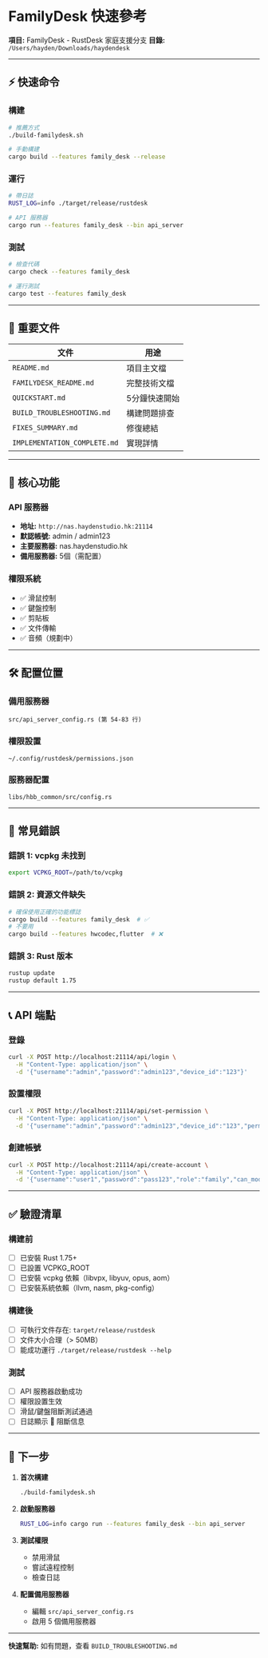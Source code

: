 # FamilyDesk 快速參考

**項目:** FamilyDesk - RustDesk 家庭支援分支
**目錄:** `/Users/hayden/Downloads/haydendesk`

---

## ⚡ 快速命令

### 構建
```bash
# 推薦方式
./build-familydesk.sh

# 手動構建
cargo build --features family_desk --release
```

### 運行
```bash
# 帶日誌
RUST_LOG=info ./target/release/rustdesk

# API 服務器
cargo run --features family_desk --bin api_server
```

### 測試
```bash
# 檢查代碼
cargo check --features family_desk

# 運行測試
cargo test --features family_desk
```

---

## 📁 重要文件

| 文件 | 用途 |
|------|------|
| `README.md` | 項目主文檔 |
| `FAMILYDESK_README.md` | 完整技術文檔 |
| `QUICKSTART.md` | 5分鐘快速開始 |
| `BUILD_TROUBLESHOOTING.md` | 構建問題排查 |
| `FIXES_SUMMARY.md` | 修復總結 |
| `IMPLEMENTATION_COMPLETE.md` | 實現詳情 |

---

## 🔑 核心功能

### API 服務器
- **地址:** `http://nas.haydenstudio.hk:21114`
- **默認帳號:** admin / admin123
- **主要服務器:** nas.haydenstudio.hk
- **備用服務器:** 5個（需配置）

### 權限系統
- ✅ 滑鼠控制
- ✅ 鍵盤控制
- ✅ 剪貼板
- ✅ 文件傳輸
- ✅ 音頻（規劃中）

---

## 🛠️ 配置位置

### 備用服務器
```
src/api_server_config.rs (第 54-83 行)
```

### 權限設置
```
~/.config/rustdesk/permissions.json
```

### 服務器配置
```
libs/hbb_common/src/config.rs
```

---

## 🐛 常見錯誤

### 錯誤 1: vcpkg 未找到
```bash
export VCPKG_ROOT=/path/to/vcpkg
```

### 錯誤 2: 資源文件缺失
```bash
# 確保使用正確的功能標誌
cargo build --features family_desk  # ✅
# 不要用
cargo build --features hwcodec,flutter  # ❌
```

### 錯誤 3: Rust 版本
```bash
rustup update
rustup default 1.75
```

---

## 📞 API 端點

### 登錄
```bash
curl -X POST http://localhost:21114/api/login \
  -H "Content-Type: application/json" \
  -d '{"username":"admin","password":"admin123","device_id":"123"}'
```

### 設置權限
```bash
curl -X POST http://localhost:21114/api/set-permission \
  -H "Content-Type: application/json" \
  -d '{"username":"admin","password":"admin123","device_id":"123","permission_name":"allow_mouse","value":false}'
```

### 創建帳號
```bash
curl -X POST http://localhost:21114/api/create-account \
  -H "Content-Type: application/json" \
  -d '{"username":"user1","password":"pass123","role":"family","can_modify_settings":false,"device_ids":["123"]}'
```

---

## ✅ 驗證清單

### 構建前
- [ ] 已安裝 Rust 1.75+
- [ ] 已設置 VCPKG_ROOT
- [ ] 已安裝 vcpkg 依賴（libvpx, libyuv, opus, aom）
- [ ] 已安裝系統依賴（llvm, nasm, pkg-config）

### 構建後
- [ ] 可執行文件存在: `target/release/rustdesk`
- [ ] 文件大小合理（> 50MB）
- [ ] 能成功運行 `./target/release/rustdesk --help`

### 測試
- [ ] API 服務器啟動成功
- [ ] 權限設置生效
- [ ] 滑鼠/鍵盤阻斷測試通過
- [ ] 日誌顯示 🚫 阻斷信息

---

## 🚀 下一步

1. **首次構建**
   ```bash
   ./build-familydesk.sh
   ```

2. **啟動服務器**
   ```bash
   RUST_LOG=info cargo run --features family_desk --bin api_server
   ```

3. **測試權限**
   - 禁用滑鼠
   - 嘗試遠程控制
   - 檢查日誌

4. **配置備用服務器**
   - 編輯 `src/api_server_config.rs`
   - 啟用 5 個備用服務器

---

**快速幫助:** 如有問題，查看 `BUILD_TROUBLESHOOTING.md`
